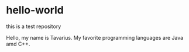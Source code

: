 # hello-world
this is a test repository

Hello, my name is Tavarius. My favorite programming languages are Java amd C++.
